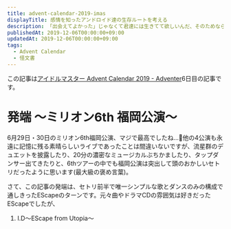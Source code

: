 ```yaml
---
title: advent-calendar-2019-imas
displayTitle: 感情を知ったアンドロイド達の生存ルートを考える
description: 「出会えてよかった」じゃなくて君達には生きてて欲しいんだ、そのためなら僕は何だってするんだぞ(錯乱)
publishedAt: 2019-12-06T00:00:00+09:00
updatedAt: 2019-12-06T00:00:00+09:00
tags:
  - Advent Calendar
  - 怪文書
---
```


この記事は[アイドルマスター Advent Calendar 2019 - Adventer](https://adventar.org/calendars/3920)6日目の記事です。

# 発端 〜ミリオン6th 福岡公演〜

6月29日・30日のミリオン6th福岡公演、マジで最高でしたね…🥰他の4公演も永遠に記憶に残る素晴らしいライブであったことは間違いないですが、流星群のデュエットを披露したり、20分の濃密なミュージカルぶちかましたり、タップダンサー出てきたりと、6thツアーの中でも福岡公演は突出して頭のおかしいセトリだったように思います(最大級の褒め言葉)。

さて、この記事の発端は、セトリ前半で唯一シンプルな歌とダンスのみの構成で通しきったEScapeのターンです。元々曲やドラマCDの雰囲気は好きだったEScapeでしたが、

1. I.D～EScape from Utopia～
